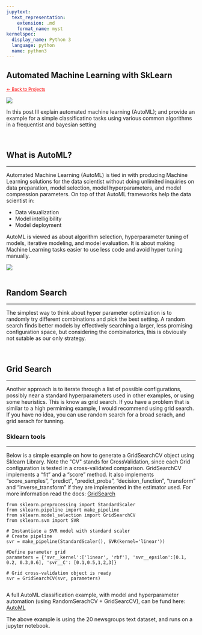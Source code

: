 ```yaml
---
jupytext:
  text_representation:
    extension: .md
    format_name: myst
kernelspec:
  display_name: Python 3
  language: python
  name: python3
---
```


##  Automated Machine Learning with SkLearn

 <sub> <a href="https://jmhuer.github.io/mini_book/_build/html/docs/portfolio.html" style="color: red; text-decoration: underline;text-decoration-style: dotted;">← Back to Projects</a> </sub>

<img src="../../../../images/automatedml.png" align="center"/>

<br>

 In this post Ill explain automated machine learning (AutoML); and provide an example for a simple classificatino tasks using various common algorithms in a frequentist and bayesian setting

<br>


## What is AutoML?
---

Automated Machine Learning (AutoML) is tied in with producing Machine Learning solutions for the data scientist without doing unlimited inquiries on data preparation, model selection, model hyperparameters, and model compression parameters.
On top of that AutoML frameworks help the data scientist in:
- Data visualization
- Model intelligibility
- Model deployment

AutoML is viewed as about algorithm selection, hyperparameter tuning of models, iterative modeling, and model evaluation. It is about making Machine Learning tasks easier to use less code and avoid hyper tuning manually.

<img src="../../../../images/automl.png" align="center" />

<br>
<br>

## Random Search
---

The simplest way to think about hyper parameter optimization is to randomly try different combinations and pick the best setting. A random search finds better models by effectively searching a larger, less promising configuration space, but considering the combinatorics, this is obviously not sutable as our only strategy. 

<br>

## Grid Search
---

Another approach is to iterate through a list of possible configurations, possibly near a standard hyperparameters used in other examples, or using some heuristics. This is know as grid search. If you have a problem that is similar to a high permiming example, I would recommend using grid search. If you have no idea, you can use random search for a broad serach, and grid serach for tunning. 

### Sklearn tools
---

Below is a simple example on how to generate a GridSearchCV object using Sklearn Library. Note the "CV" stands for CrossValidation, since each Grid configuration is tested in a cross-validated comparison. GridSearchCV implements a “fit” and a “score” method. It also implements “score_samples”, “predict”, “predict_proba”, “decision_function”, “transform” and “inverse_transform” if they are implemented in the estimator used. For more information read the docs: [GridSearch](https://scikit-learn.org/stable/modules/generated/sklearn.model_selection.GridSearchCV.html) 


```
from sklearn.preprocessing import StandardScaler
from sklearn.pipeline import make_pipeline
from sklearn.model_selection import GridSearchCV
from sklearn.svm import SVR

# Instantiate a SVR model with standard scaler
# Create pipeline 
svr = make_pipeline(StandardScaler(), SVR(kernel='linear'))

#Define parameter grid
parameters = {'svr__kernel':['linear', 'rbf'], 'svr__epsilon':[0.1, 0.2, 0.3,0.6], 'svr__C': [0.1,0.5,1,2,3]}

# Grid cross-validation object is ready
svr = GridSearchCV(svr, parameters)


```

A full AutoML classification example, with model and hyperparameter automation (using RandomSerachCV + GridSearcCV), can be fund here: [AutoML](https://github.com/jmhuer/quantum_dots)

The above example is using the 20 newsgroups text dataset, and runs on a jupyter notebook. 













